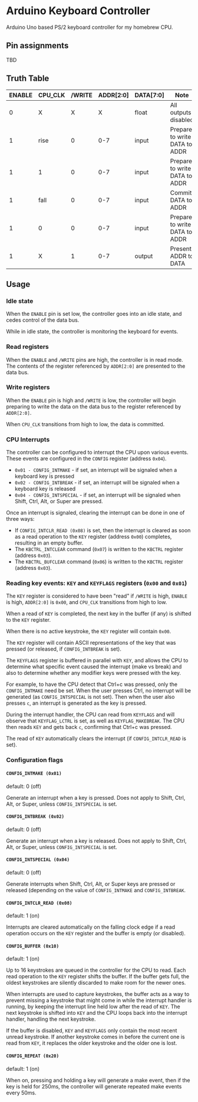 Arduino Keyboard Controller
===========================

Arduino Uno based PS/2 keyboard controller for my homebrew CPU.

Pin assignments
---------------

TBD

Truth Table
-----------

| ENABLE | CPU_CLK | /WRITE | ADDR[2:0] | DATA[7:0] | Note |
| ------ | ------- | ------ | --------- | --------- | ---- |
|   0    |    X    |    X   |     X     |   float   | All outputs disabled |
|   1    |  rise   |    0   |    0-7    |   input   | Prepare to write DATA to ADDR |
|   1    |    1    |    0   |    0-7    |   input   | Prepare to write DATA to ADDR |
|   1    |  fall   |    0   |    0-7    |   input   | Commit DATA to ADDR |
|   1    |    0    |    0   |    0-7    |   input   | Prepare to write DATA to ADDR |
|   1    |    X    |    1   |    0-7    |   output  | Present ADDR to DATA |


Usage
-----

### Idle state

When the `ENABLE` pin is set low, the controller goes into an idle state, and
cedes control of the data bus.

While in idle state, the controller is monitoring the keyboard for events.

### Read registers

When the `ENABLE` and `/WRITE` pins are high, the controller is in read mode.
The contents of the register referenced by `ADDR[2:0]` are presented to the
data bus.

### Write registers

When the `ENABLE` pin is high and `/WRITE` is low, the controller will begin
preparing to write the data on the data bus to the register referenced by
`ADDR[2:0]`.

When `CPU_CLK` transitions from high to low, the data is committed.

### CPU Interrupts

The controller can be configured to interrupt the CPU upon various events.
These events are configured in the `CONFIG` register (address `0x04`).

* `0x01 - CONFIG_INTMAKE` - if set, an interrupt will be signaled when a
  keyboard key is pressed
* `0x02 - CONFIG_INTBREAK` - if set, an interrupt will be signaled when a
  keyboard key is released
* `0x04 - CONFIG_INTSPECIAL` - if set, an interrupt will be signaled when
  Shift, Ctrl, Alt, or Super are pressed.

Once an interrupt is signaled, clearing the interrupt can be done in one
of three ways:

* If `CONFIG_INTCLR_READ (0x08)` is set, then the interrupt is cleared
  as soon as a read operation to the `KEY` register (address `0x00`)
  completes, resulting in an empty buffer.
* The `KBCTRL_INTCLEAR` command (`0x07`) is written to the `KBCTRL` register
  (address `0x03`).
* The `KBCTRL_BUFCLEAR` command (`0x06`) is written to the `KBCTRL` register
  (address `0x03`).

### Reading key events: `KEY` and `KEYFLAGS` registers (`0x00` and `0x01`)

The `KEY` register is considered to have been "read" if `/WRITE` is high,
`ENABLE` is high, `ADDR[2:0]` is `0x00`, and `CPU_CLK` transitions from
high to low.

When a read of `KEY` is completed, the next key in the buffer (if any)
is shifted to the `KEY` register.

When there is no active keystroke, the `KEY` register will contain `0x00`.

The `KEY` register will contain ASCII representations of the key that was
pressed (or released, if `CONFIG_INTBREAK` is set).

The `KEYFLAGS` register is buffered in parallel with `KEY`, and allows
the CPU to determine what specific event caused the interrupt (make vs
break) and also to determine whether any modifier keys were pressed with
the key.

For example, to have the CPU detect that Ctrl+c was pressed, only the
`CONFIG_INTMAKE` need be set.  When the user presses Ctrl, no interrupt
will be generated (as `CONFIG_INTSPECIAL` is not set).  Then when the
user also presses `c`, an interrupt is generated as the key is pressed.

During the interrupt handler, the CPU can read from `KEYFLAGS` and will
observe that `KEYFLAG_LCTRL` is set, as well as `KEYFLAG_MAKEBREAK`.
The CPU then reads `KEY` and gets back `c`, confirming that Ctrl+c was
pressed.

The read of `KEY` automatically clears the interrupt (if `CONFIG_INTCLR_READ`
is set).

### Configuration flags

#### `CONFIG_INTMAKE (0x01)`

default: 0 (off)

Generate an interrupt when a key is pressed. Does not apply to Shift, Ctrl, Alt, or Super,
unless `CONFIG_INTSPECIAL` is set.

#### `CONFIG_INTBREAK (0x02)`

default: 0 (off)

Generate an interrupt when a key is released. Does not apply to Shift, Ctrl, Alt, or Super,
unless `CONFIG_INTSPECIAL` is set.

#### `CONFIG_INTSPECIAL (0x04)`

default: 0 (off)

Generate interrupts when Shift, Ctrl, Alt, or Super keys are pressed or released (depending on
the value of `CONFIG_INTMAKE` and `CONFIG_INTBREAK`.

#### `CONFIG_INTCLR_READ (0x08)`

default: 1 (on)

Interrupts are cleared automatically on the falling clock edge if a read operation occurs on
the `KEY` register and the buffer is empty (or disabled).

#### `CONFIG_BUFFER (0x10)`

default: 1 (on)

Up to 16 keystrokes are queued in the controller for the CPU to read.  Each read operation to
the `KEY` register shifts the buffer.  If the buffer gets full, the oldest keystrokes are
silently discarded to make room for the newer ones.

When interrupts are used to capture keystrokes, the buffer acts as a way to prevent missing
a keystroke that might come in while the interrupt handler is running, by keeping the interrupt
line held low after the read of `KEY`.  The next keystroke is shifted into `KEY` and the CPU
loops back into the interrupt handler, handling the next keystroke.

If the buffer is disabled, `KEY` and `KEYFLAGS` only contain the most recent unread keystroke.
If another keystroke comes in before the current one is read from `KEY`, it replaces the older
keystroke and the older one is lost.

#### `CONFIG_REPEAT (0x20)`

default: 1 (on)

When on, pressing and holding a key will generate a make event, then if the key is held for
250ms, the controller will generate repeated make events every 50ms.


